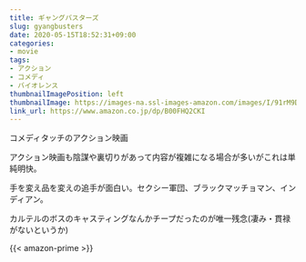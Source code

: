 ```yaml
---
title: ギャングバスターズ
slug: gyangbusters
date: 2020-05-15T18:52:31+09:00
categories:
- movie
tags:
- アクション
- コメディ
- バイオレンス
thumbnailImagePosition: left
thumbnailImage: https://images-na.ssl-images-amazon.com/images/I/91rM9DCnQdL._SX300_.jpg
link_url: https://www.amazon.co.jp/dp/B00FHQ2CKI
---
```

コメディタッチのアクション映画
<!--more-->
アクション映画も陰謀や裏切りがあって内容が複雑になる場合が多いがこれは単純明快。

手を変え品を変えの追手が面白い。セクシー軍団、ブラックマッチョマン、インディアン。

カルテルのボスのキャスティングなんかチープだったのが唯一残念(凄み・貫禄がないというか)

{{< amazon-prime >}}
